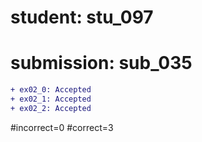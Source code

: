 # student: stu_097
# submission: sub_035

```diff
+ ex02_0: Accepted
+ ex02_1: Accepted
+ ex02_2: Accepted
```
#incorrect=0
#correct=3
